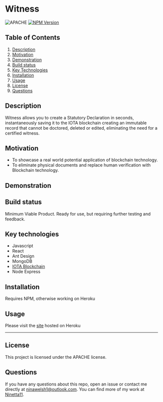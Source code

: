 # Witness
![APACHE](https://img.shields.io/badge/license-APACHE-green)
 [![NPM Version](https://img.shields.io/npm/v/npm.svg?style=flat)]()

  ## Table of Contents
  1. [Description](#description)
  2. [Motivation](#motivation)
  3. [Demonstration](#demonstration)
  4. [Build status](#build-status)
  5. [Key Technologies](#key-technologies)
  6. [Installation](#installation)
  7. [Usage](#usage)
  8. [License](#license)
  9. [Questions](#questions)
  
  ## Description
Witness allows you to create a Statutory Declaration in seconds, instantaneously saving it to the IOTA blockchain creating an immutable record that cannot be doctored, deleted or edited, eliminating the need for a certified witness.
## Motivation
* To showcase a real world potential application of blockchain technology. 
* To eliminate physical documents and replace human verification with Blockchain technology.
## Demonstration

## Build status
Minimum Viable Product. Ready for use, but requiring further testing and feedback.
## Key technologies
* Javascript
* React
* Ant Design
* MongoDB
* [IOTA Blockchain](https://iota.org)
* Node Express

## Installation
Requires NPM, otherwise working on Heroku

## Usage
Please visit the <a href="https://project3-witness.herokuapp.com/">site</a> hosted on Heroku<hr>

  ## License 
  This project is licensed under the APACHE license.

  ## Questions
  If you have any questions about this repo, open an issue or contact me directly at [ninawelsh1@outlook.com](mailto:ninawelsh1@outlook.com). You can find more of my work at [Ninetta11](https://www.github.com/Ninetta11).
